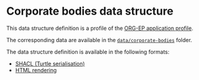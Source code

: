 # Corporate bodies data structure

This data structure definition is a profile of the [ORG-EP application profile](https://europarl.github.io/org-ep/).

The corresponding data are available in the [`data/corporate-bodies`](../data/corporate-bodies/) folder.

The data structure definition is available in the following formats:
- [SHACL (Turtle serialisation)](./org-ep_corporate-bodies.shacl.ttl)
- [HTML rendering](https://europarl.github.io/open-data-beta-testing/data-structure/corporate-bodies)